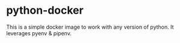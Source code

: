 # python-docker

This is a simple docker image to work with any version of python.  It leverages pyenv & pipenv.
